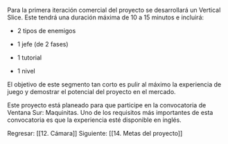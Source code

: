 
Para la primera iteración comercial del proyecto se desarrollará un Vertical Slice. Este tendrá una duración máxima de 10 a 15 minutos e incluirá:

- 2 tipos de enemigos

- 1 jefe (de 2 fases)

- 1 tutorial

- 1 nivel

El objetivo de este segmento tan corto es pulir al máximo la experiencia de juego y demostrar el potencial del proyecto en el mercado.

Este proyecto está planeado para que participe en la convocatoria de Ventana Sur: Maquinitas. Uno de los requisitos más importantes de esta convocatoria es que la experiencia esté disponible en inglés.

Regresar: [[12. Cámara]]
Siguiente: [[14. Metas del proyecto]]
